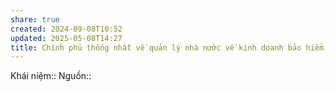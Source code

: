 ```yaml
---
share: true
created: 2024-09-08T10:52
updated: 2025-05-08T14:27
title: Chính phủ thống nhất về quản lý nhà nước về kinh doanh bảo hiểm, và quy định về bảo hiểm bắt buộc. Bộ tài chính quản lý, giám sát, báo cáo về kinh doanh bảo hiểm, và quy định về mức hoa hồng tối đa của công ty
---
```

Khái niệm:: 
Nguồn:: 
